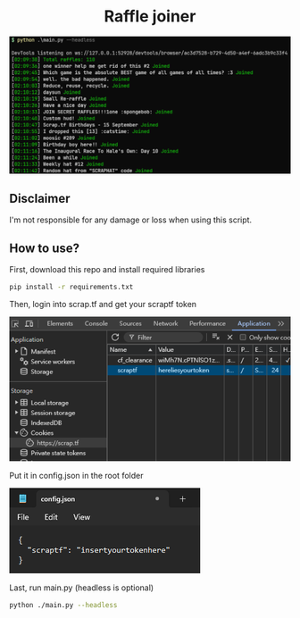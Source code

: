 <div align="center">

# Raffle joiner

![preview](https://raw.githubusercontent.com/nonepork/Raffle-joiner/main/readme/preview.png) 

</div>

## Disclaimer

I'm not responsible for any damage or loss when using this script.

## How to use?

First, download this repo and install required libraries  

```bash
pip install -r requirements.txt
```
Then, login into scrap.tf and get your scraptf token 

![get](https://raw.githubusercontent.com/nonepork/Raffle-joiner/main/readme/get%20token.png) 

Put it in config.json in the root folder

![json](https://raw.githubusercontent.com/nonepork/Raffle-joiner/main/readme/insert%20token.png) 

Last, run main.py (headless is optional)

```bash
python ./main.py --headless
```
